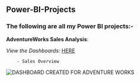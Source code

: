 ## Power-BI-Projects
### The following are all my Power BI projects:- 

**AdventureWorks Sales Analysis**:  

*View the Dashboards*: [HERE](https://app.powerbi.com/groups/d6bcd25c-dd72-4f13-9883-203d87c14051/reports/c29af9e6-0285-4cc9-b53a-e187ad5000e6/ReportSection)


```    
    - Sales Overview
```

![DASHBOARD CREATED FOR ADVENTURE WORKS](https://user-images.githubusercontent.com/92978413/217363301-a33f6356-abde-4b2f-b193-9aaf50a0f1bb.jpg) 


```    

